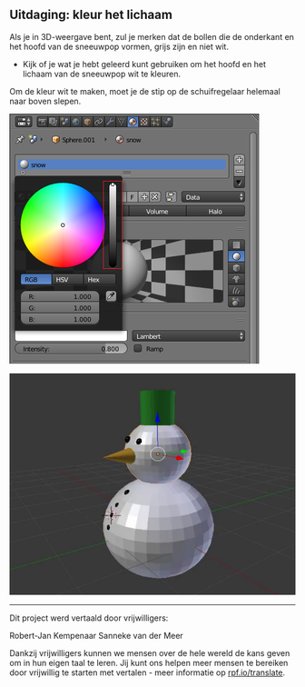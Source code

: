## Uitdaging: kleur het lichaam

Als je in 3D-weergave bent, zul je merken dat de bollen die de onderkant en het hoofd van de sneeuwpop vormen, grijs zijn en niet wit.

+ Kijk of je wat je hebt geleerd kunt gebruiken om het hoofd en het lichaam van de sneeuwpop wit te kleuren.

Om de kleur wit te maken, moet je de stip op de schuifregelaar helemaal naar boven slepen.

![Witte onderkant](images/blender-material-bottom-colour.png)

![Voltooide sneeuwpop](images/blender-snowman-coloured.png)


***
Dit project werd vertaald door vrijwilligers:

Robert-Jan Kempenaar
Sanneke van der Meer

Dankzij vrijwilligers kunnen we mensen over de hele wereld de kans geven om in hun eigen taal te leren. Jij kunt ons helpen meer mensen te bereiken door vrijwillig te starten met vertalen - meer informatie op [rpf.io/translate](https://rpf.io/translate).